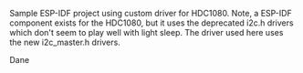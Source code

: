 Sample ESP-IDF project using custom driver for HDC1080. Note, a ESP-IDF component exists for the HDC1080, but it uses the deprecated i2c.h drivers which don't seem to play well with light sleep. The driver used here uses the new i2c_master.h drivers.

Dane